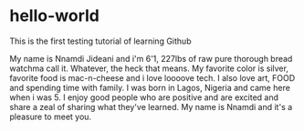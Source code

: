 # hello-world

This is the first testing tutorial of learning Github

My name is Nnamdi Jideani and i'm 6'1, 227lbs of raw pure thorough bread watchma call it. Whatever, the heck that means. My favorite color is silver, favorite food is mac-n-cheese and i love loooove tech. I also love art, FOOD and spending time with family. I was born in Lagos, Nigeria and came here when i was 5. I enjoy good people who are positive and are excited and share a zeal of sharing what they've learned. My name is Nnamdi and it's a pleasure to meet you.

